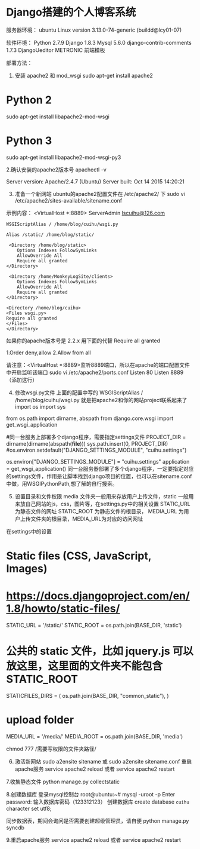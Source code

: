 # Django搭建的个人博客系统

服务器环境：
ubuntu Linux version 3.13.0-74-generic (buildd@lcy01-07)

软件环境：
Python 2.7.9
Django 1.8.3
Mysql  5.6.0
django-contrib-comments 1.7.3
DjangoUeditor
METRONIC 前端模板

部署方法：

1. 安装 apache2 和 mod_wsgi
sudo apt-get install apache2

# Python 2
sudo apt-get install libapache2-mod-wsgi

# Python 3
sudo apt-get install libapache2-mod-wsgi-py3

2.确认安装的apache2版本号
apachectl -v

Server version: Apache/2.4.7 (Ubuntu)
Server built:   Oct 14 2015 14:20:21

3. 准备一个新网站
ubuntu的apache2配置文件在 /etc/apache2/ 下
sudo vi /etc/apache2/sites-available/sitename.conf

示例内容：
<VirtualHost *:8889>
    ServerAdmin lscuihu@126.com

    WSGIScriptAlias / /home/blog/cuihu/wsgi.py

    Alias /static/ /home/blog/static/

     <Directory /home/blog/static>
        Options Indexes FollowSymLinks
        AllowOverride All
        Require all granted
    </Directory>

     <Directory /home/MonkeyLogSite/clients>
        Options Indexes FollowSymLinks
        AllowOverride All
        Require all granted
    </Directory>

    <Directory /home/blog/cuihu>
    <Files wsgi.py>
	Require all granted
    </Files>
    </Directory>
</VirtualHost>

如果你的apache版本号是 2.2.x 用下面的代替  Require all granted

1.Order deny,allow
2.Allow from all


请注意：<VirtualHost *:8889>监听8889端口，所以在apache的端口配置文件中开启监听该端口
sudo vi /etc/apache2/ports.conf
Listen 80
Listen 8889（添加这行）

4. 修改wsgi.py文件
上面的配置中写的 WSGIScriptAlias / /home/blog/cuihu/wsgi.py
就是把apache2和你的网站project联系起来了
import os
import sys

from os.path import  dirname, abspath
from django.core.wsgi import get_wsgi_application

#同一台服务上部署多个django程序，需要指定settings文件
PROJECT_DIR = dirname(dirname(abspath(__file__)))
sys.path.insert(0, PROJECT_DIR)
#os.environ.setdefault("DJANGO_SETTINGS_MODULE", "cuihu.settings")

os.environ["DJANGO_SETTINGS_MODULE"] = "cuihu.settings"
application = get_wsgi_application()
同一台服务器部署了多个django程序，一定要指定对应的settings文件，作用是让脚本找到django项目的位置，也可以在sitename.conf中做，用WSGIPythonPath,想了解的自行搜索。

5. 设置目录和文件权限
media 文件夹一般用来存放用户上传文件，static 一般用来放自己网站的js，css，图片等，在settings.py中的相关设置
STATIC_URL 为静态文件的网址 STATIC_ROOT 为静态文件的根目录，
MEDIA_URL 为用户上传文件夹的根目录，MEDIA_URL为对应的访问网址

在settings中的设置
# Static files (CSS, JavaScript, Images)
# https://docs.djangoproject.com/en/1.8/howto/static-files/
STATIC_URL = '/static/'
STATIC_ROOT = os.path.join(BASE_DIR, 'static')

# 公共的 static 文件，比如 jquery.js 可以放这里，这里面的文件夹不能包含 STATIC_ROOT
STATICFILES_DIRS = (
    os.path.join(BASE_DIR, "common_static"),
)

# upload folder
MEDIA_URL = '/media/'
MEDIA_ROOT = os.path.join(BASE_DIR, 'media')


chmod 777 /需要写权限的文件夹路径/

6. 激活新网站
sudo a2ensite sitename 或 sudo a2ensite sitename.conf
重启apache服务 service apache2 reload 或者 service apache2 restart

7.收集静态文件
python manage.py collectstatic

8.创建数据库
登录mysql控制台
root@ubuntu:~# mysql -uroot -p
Enter password: 输入数据库密码（123312123）
创建数据库
create database `cuihu` character set utf8;

同步数据表，期间会询问是否需要创建超级管理员，请自便
python manage.py syncdb

9.重启apache服务 service apache2 reload 或者 service apache2 restart
